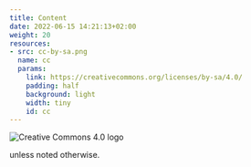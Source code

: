 ```yaml
---
title: Content
date: 2022-06-15 14:21:13+02:00
weight: 20
resources:
- src: cc-by-sa.png
  name: cc
  params:
    link: https://creativecommons.org/licenses/by-sa/4.0/
    padding: half
    background: light
    width: tiny
    id: cc
---
```


![Creative Commons 4.0 logo](cc)

unless noted otherwise.
